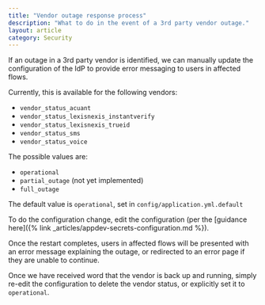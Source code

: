 ```yaml
---
title: "Vendor outage response process"
description: "What to do in the event of a 3rd party vendor outage."
layout: article
category: Security
---
```


If an outage in a 3rd party vendor is identified, we can manually update the configuration of the IdP to provide error messaging to users in affected flows.

Currently, this is available for the following vendors:
- `vendor_status_acuant`
- `vendor_status_lexisnexis_instantverify`
- `vendor_status_lexisnexis_trueid`
- `vendor_status_sms`
- `vendor_status_voice`

The possible values are:
- `operational`
- `partial_outage` (not yet implemented)
- `full_outage`

The default value is `operational`, set in `config/application.yml.default`

To do the configuration change, edit the configuration (per the [guidance here]({% link _articles/appdev-secrets-configuration.md %}).

Once the restart completes, users in affected flows will be presented with an error message explaining the outage, or redirected to an error page if they are unable to continue.

Once we have received word that the vendor is back up and running, simply re-edit the configuration to delete the vendor status, or explicitly set it to `operational`.
